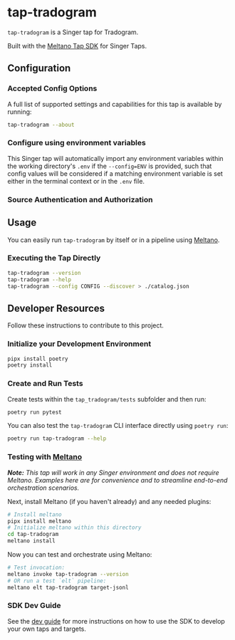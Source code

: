 # tap-tradogram

`tap-tradogram` is a Singer tap for Tradogram.

Built with the [Meltano Tap SDK](https://sdk.meltano.com) for Singer Taps.

<!--

Developer TODO: Update the below as needed to correctly describe the install procedure. For instance, if you do not have a PyPi repo, or if you want users to directly install from your git repo, you can modify this step as appropriate.

## Installation

Install from PyPi:

```bash
pipx install tap-tradogram
```

Install from GitHub:

```bash
pipx install git+https://github.com/ORG_NAME/tap-tradogram.git@main
```

-->

## Configuration

### Accepted Config Options

<!--
Developer TODO: Provide a list of config options accepted by the tap.

This section can be created by copy-pasting the CLI output from:

```
tap-tradogram --about --format=markdown
```
-->

A full list of supported settings and capabilities for this
tap is available by running:

```bash
tap-tradogram --about
```

### Configure using environment variables

This Singer tap will automatically import any environment variables within the working directory's
`.env` if the `--config=ENV` is provided, such that config values will be considered if a matching
environment variable is set either in the terminal context or in the `.env` file.

### Source Authentication and Authorization

<!--
Developer TODO: If your tap requires special access on the source system, or any special authentication requirements, provide those here.
-->

## Usage

You can easily run `tap-tradogram` by itself or in a pipeline using [Meltano](https://meltano.com/).

### Executing the Tap Directly

```bash
tap-tradogram --version
tap-tradogram --help
tap-tradogram --config CONFIG --discover > ./catalog.json
```

## Developer Resources

Follow these instructions to contribute to this project.

### Initialize your Development Environment

```bash
pipx install poetry
poetry install
```

### Create and Run Tests

Create tests within the `tap_tradogram/tests` subfolder and
  then run:

```bash
poetry run pytest
```

You can also test the `tap-tradogram` CLI interface directly using `poetry run`:

```bash
poetry run tap-tradogram --help
```

### Testing with [Meltano](https://www.meltano.com)

_**Note:** This tap will work in any Singer environment and does not require Meltano.
Examples here are for convenience and to streamline end-to-end orchestration scenarios._

<!--
Developer TODO:
Your project comes with a custom `meltano.yml` project file already created. Open the `meltano.yml` and follow any "TODO" items listed in
the file.
-->

Next, install Meltano (if you haven't already) and any needed plugins:

```bash
# Install meltano
pipx install meltano
# Initialize meltano within this directory
cd tap-tradogram
meltano install
```

Now you can test and orchestrate using Meltano:

```bash
# Test invocation:
meltano invoke tap-tradogram --version
# OR run a test `elt` pipeline:
meltano elt tap-tradogram target-jsonl
```

### SDK Dev Guide

See the [dev guide](https://sdk.meltano.com/en/latest/dev_guide.html) for more instructions on how to use the SDK to
develop your own taps and targets.
